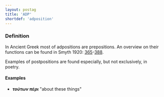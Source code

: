 ```yaml
---
layout: postag
title: 'ADP'
shortdef: 'adposition'
---
```


### Definition

In Ancient Greek most of adpositions are prepositions. An overview on their functions can be found in Smyth 1920: <a href="http://www.perseus.tufts.edu/hopper/text?doc=Smyth+grammar+1636&fromdoc=Perseus%3Atext%3A1999.04.0007">365</a>-<a href="http://www.perseus.tufts.edu/hopper/text?doc=Smyth+grammar+1702&fromdoc=Perseus%3Atext%3A1999.04.0007">388</a>.

Examples of postpositions are found especially, but not exclusively, in poetry.

#### Examples

* <b>_τούτων πἐρι_</b> "about these things"
